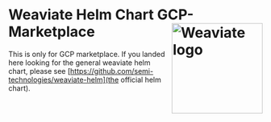 # Weaviate Helm Chart GCP-Marketplace<img alt='Weaviate logo' src='https://raw.githubusercontent.com/semi-technologies/weaviate/19de0956c69b66c5552447e84d016f4fe29d12c9/docs/assets/weaviate-logo.png' width='180' align='right' />

This is only for GCP marketplace. If you landed here looking for the general weaviate helm chart, please see [https://github.com/semi-technologies/weaviate-helm](the official helm chart).
